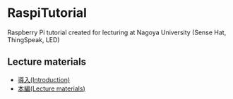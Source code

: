 # RaspiTutorial
Raspberry Pi tutorial created for lecturing at Nagoya University (Sense Hat, ThingSpeak, LED)
## Lecture materials
- [導入(Introduction)](https://github.com/cpslab/RaspiTutorial/blob/master/introduction.md "導入")
- [本編(Lecture materials)](https://github.com/cpslab/RaspiTutorial/blob/master/document.md "本編")

